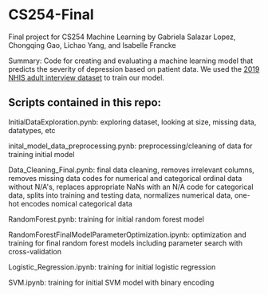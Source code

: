 # CS254-Final
Final project for CS254 Machine Learning by Gabriela Salazar Lopez, Chongqing Gao, Lichao Yang, and Isabelle Francke

Summary: Code for creating and evaluating a machine learning model that predicts the severity of depression based on patient data. 
We used the [2019 NHIS adult interview dataset](https://www.cdc.gov/nchs/nhis/2019nhis.htm) to train our model. 

## Scripts contained in this repo:

InitialDataExploration.pynb: exploring dataset, looking at size, missing data, datatypes, etc

inital_model_data_preprocessing.pynb: preprocessing/cleaning of data for training initial model 

Data_Cleaning_Final.pynb: final data cleaning, removes irrelevant columns, removes missing data codes for numerical and categorical ordinal data without N/A's, replaces appropriate NaNs with an N/A code for categorical data, splits into training and testing data, normalizes numerical data, one-hot encodes nomical categorical data

RandomForest.pynb: training for initial random forest model 

RandomForestFinalModelParameterOptimization.ipynb: optimization and training for final random forest models including parameter search with cross-validation

Logistic_Regression.ipynb: training for initial logistic regression

SVM.ipynb: training for initial SVM model with binary encoding

